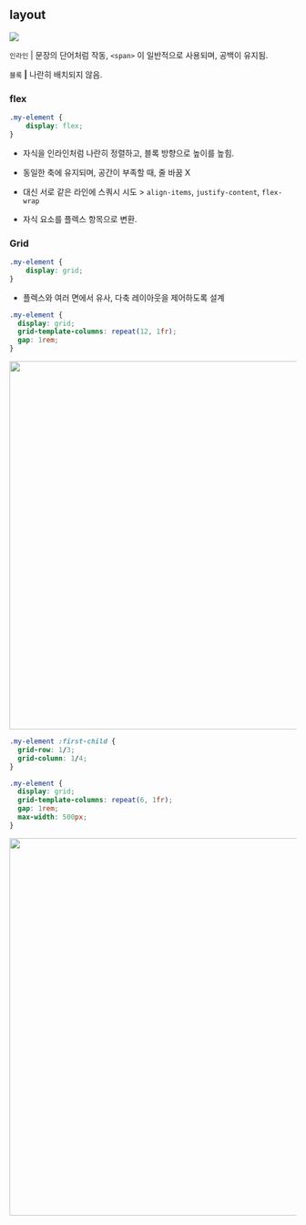 ## layout

![](C:\Users\Wook\AppData\Roaming\marktext\images\2022-08-31-15-37-08-image.png)

`인라인`  | 문장의 단어처럼 작동, `<span>` 이 일반적으로 사용되며, 공백이 유지됨.

`블록`      **|** 나란히 배치되지 않음.  



### flex

```css
.my-element {
	display: flex;
}
```

- 자식을 인라인처럼 나란히 정렬하고, 블록 방향으로 높이를 높힘.

- 동일한 축에 유지되며, 공간이 부족할 때, 줄 바꿈 X

- 대신 서로 같은 라인에 스쿼시 시도 > `align-items`, `justify-content`, `flex-wrap`

- 자식 요소를 플렉스 항목으로 변환. 

### Grid

```css
.my-element {
	display: grid;
}
```

- 플렉스와 여러 면에서 유사, 다축 레이아웃을 제어하도록 설계

```css
.my-element {
  display: grid;
  grid-template-columns: repeat(12, 1fr);
  gap: 1rem;
}
```

<img src="file:///C:/Users/Wook/AppData/Roaming/marktext/images/2022-08-31-15-48-27-image.png" title="" alt="" width="647">

```css
.my-element :first-child {
  grid-row: 1/3;
  grid-column: 1/4;
}

.my-element {
  display: grid;
  grid-template-columns: repeat(6, 1fr);
  gap: 1rem;
  max-width: 500px;
}
```

<img src="file:///C:/Users/Wook/AppData/Roaming/marktext/images/2022-08-31-15-50-29-image.png" title="" alt="" width="663">
